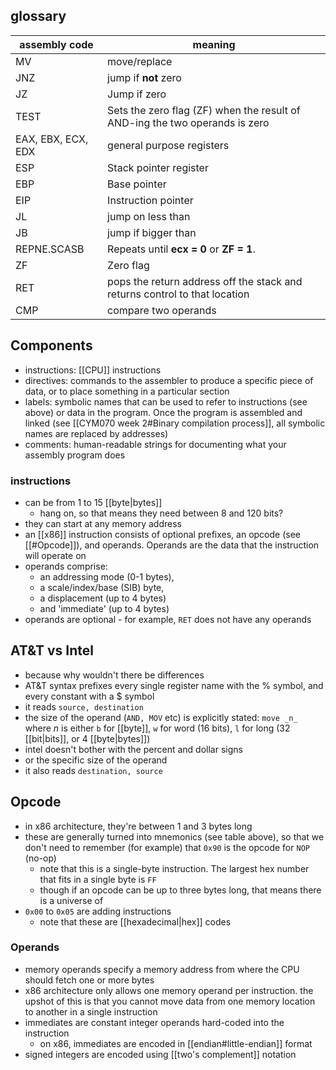 ## glossary
| assembly code | meaning |
| ---- | ---- |
| MV | move/replace |
| JNZ | jump if **not** zero |
| JZ | Jump if zero |
| TEST | Sets the zero flag (ZF) when the result of AND-ing the two operands is zero |
| EAX, EBX, ECX, EDX | general purpose registers |
| ESP | Stack pointer register |
| EBP | Base pointer |
| EIP | Instruction pointer |
| JL | jump on less than |
| JB | jump if bigger than |
| REPNE.SCASB | Repeats until **ecx = 0** or **ZF = 1**. |
| ZF | Zero flag |
| RET | pops the return address off the stack and returns control to that location |
| CMP | compare two operands |
## Components
- instructions: [[CPU]] instructions
- directives: commands to the assembler to produce a specific piece of data, or to place something in a particular section
- labels: symbolic names that can be used to refer to instructions (see above) or data in the program. Once the program is assembled and linked (see [[CYM070 week 2#Binary compilation process]], all symbolic names are replaced by addresses)
- comments: human-readable strings for documenting what your assembly program does
### instructions
- can be from 1 to 15 [[byte|bytes]]
	- hang on, so that means they need between 8 and 120 bits?
- they can start at any memory address
- an [[x86]] instruction consists of optional prefixes, an opcode (see [[#Opcode]]), and operands. Operands are the data that the instruction will operate on 
- operands comprise:
	- an addressing mode (0-1 bytes), 
	- a scale/index/base (SIB) byte, 
	- a displacement (up to 4 bytes)
	- and 'immediate' (up to 4 bytes)
- operands are optional - for example, `RET` does not have any operands
## AT&T vs Intel
- because why wouldn't there be differences
- AT&T syntax prefixes every single register name with the % symbol, and every constant with a $ symbol
- it reads `source, destination`
- the size of the operand (`AND, MOV` etc) is explicitly stated: `move _n_` where _n_ is either `b` for [[byte]], `w` for word (16 bits), `l` for long (32 [[bit|bits]], or 4 [[byte|bytes]])
- intel doesn't bother with the percent and dollar signs
- or the specific size of the operand
- it also reads `destination, source`

## Opcode

- in x86 architecture, they're between 1 and 3 bytes long
- these are generally turned into mnemonics (see table above), so that we don't need to remember (for example) that `0x90` is the opcode for `NOP` (no-op)
	- note that this is a single-byte instruction. The largest hex number that fits in a single byte is `FF`
	- though if an opcode can be up to three bytes long, that means there is a universe of 
- `0x00` to `0x05` are adding instructions
	- note that these are [[hexadecimal|hex]] codes
### Operands
- memory operands specify a memory address from where the CPU should fetch one or more bytes
- x86 architecture only allows one memory operand per instruction. the upshot of this is that you cannot move data from one memory location to another in a single instruction
- immediates are constant integer operands hard-coded into the instruction
	- on x86, immediates are encoded in [[endian#little-endian]] format
- signed integers are encoded using [[two's complement]] notation